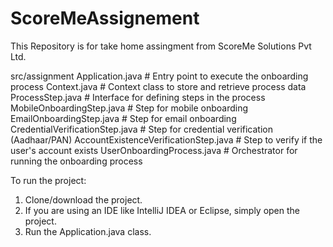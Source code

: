 # ScoreMeAssignement
This Repository is for take home assingment from ScoreMe Solutions Pvt Ltd.


src/assignment
Application.java # Entry point to execute the onboarding process
Context.java # Context class to store and retrieve process data
ProcessStep.java # Interface for defining steps in the process
MobileOnboardingStep.java # Step for mobile onboarding
EmailOnboardingStep.java # Step for email onboarding
CredentialVerificationStep.java # Step for credential verification (Aadhaar/PAN)
AccountExistenceVerificationStep.java # Step to verify if the user's account exists
UserOnboardingProcess.java # Orchestrator for running the onboarding process


To run the project:
1. Clone/download the project.
2. If you are using an IDE like IntelliJ IDEA or Eclipse, simply open the project.
3. Run the Application.java class.
